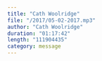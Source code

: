 ```yaml
---
title: "Cath Woolridge"
file: "/2017/05-02-2017.mp3"
author: "Cath Woolridge"
duration: "01:17:42"
length: "111904435"
category: message
---
```

